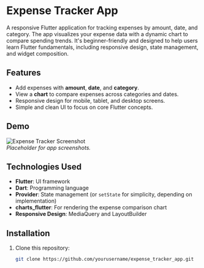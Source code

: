 # Expense Tracker App

A responsive Flutter application for tracking expenses by amount, date, and category. The app visualizes your expense data with a dynamic chart to compare spending trends. It's beginner-friendly and designed to help users learn Flutter fundamentals, including responsive design, state management, and widget composition.

## Features

- Add expenses with **amount**, **date**, and **category**.
- View a **chart** to compare expenses across categories and dates.
- Responsive design for mobile, tablet, and desktop screens.
- Simple and clean UI to focus on core Flutter concepts.

## Demo

![Expense Tracker Screenshot](./assets/demo_image.png)  
*Placeholder for app screenshots.*

## Technologies Used

- **Flutter**: UI framework
- **Dart**: Programming language
- **Provider**: State management (or `setState` for simplicity, depending on implementation)
- **charts_flutter**: For rendering the expense comparison chart
- **Responsive Design**: MediaQuery and LayoutBuilder

## Installation

1. Clone this repository:
   ```bash
   git clone https://github.com/yourusername/expense_tracker_app.git
